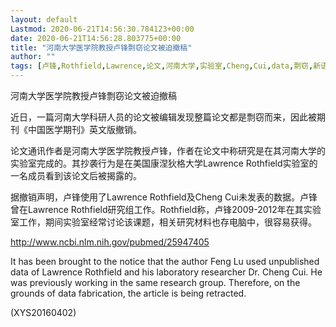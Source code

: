 ```yaml
---
layout: default
Lastmod: 2020-06-21T14:56:30.784123+00:00
date: 2020-06-21T14:56:28.803775+00:00
title: "河南大学医学院教授卢锋剽窃论文被迫撤稿"
author: ""
tags: [卢锋,Rothfield,Lawrence,论文,河南大学,实验室,Cheng,Cui,data,剽窃,新语丝]
---
```


河南大学医学院教授卢锋剽窃论文被迫撤稿

近日，一篇河南大学科研人员的论文被编辑发现整篇论文都是剽窃而来，因此被期刊《中国医学期刊》英文版撤销。

论文通讯作者是河南大学医学院教授卢锋，作者在论文中称研究是在其河南大学的实验室完成的。其抄袭行为是在美国康涅狄格大学Lawrence Rothfield实验室的一名成员看到该论文后被揭露的。

据撤销声明，卢锋使用了Lawrence Rothfield及Cheng Cui未发表的数据。卢锋曾在Lawrence Rothfield研究组工作。Rothfield称，卢锋2009-2012年在其实验室工作，期间实验室经常讨论该课题，相关研究材料也存电脑中，很容易获得。

http://www.ncbi.nlm.nih.gov/pubmed/25947405

It has been brought to the notice that the author Feng Lu used unpublished data of Lawrence Rothfield and his laboratory researcher Dr. Cheng Cui. He was previously working in the same research group. Therefore, on the grounds of data fabrication, the article is being retracted.

(XYS20160402)

